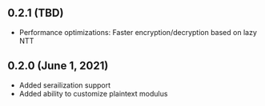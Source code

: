 ## 0.2.1 (TBD)

* Performance optimizations: Faster encryption/decryption based on lazy NTT

## 0.2.0 (June 1, 2021)

* Added serailization support
* Added ability to customize plaintext modulus
